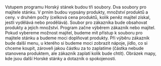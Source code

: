 Vstupem programu Horský stánek budou tři soubory. Dva soubory pro majitele stánku. V prním budou vypsány produkty, množství produktů a ceny. v druhém počty (celková cena produktů, kolik peněz majitel získal, jestli vydělává nebo prodělává). Soubor pro zákazníka bude obsahovat produkty a jejich množství. Program začne výběrem zákazník nebo majitel. Pokud vybereme možnost majitel, budeme mít přístup k souboru pro majitele stánku a budeme moci doplňovat produkty. Při výběru zákazník bude další menu, u kterého si budeme moci zobrazit nápoje, jídlo, co si chceme koupit, zároveň jakou částku za to zaplatíme (částka nebude stanovena produktem, ale zákazník zaplatí kolik bude chtít). Obrázek mapy, kde jsou další Horské stánky a dotazník o spokojenosti. 
